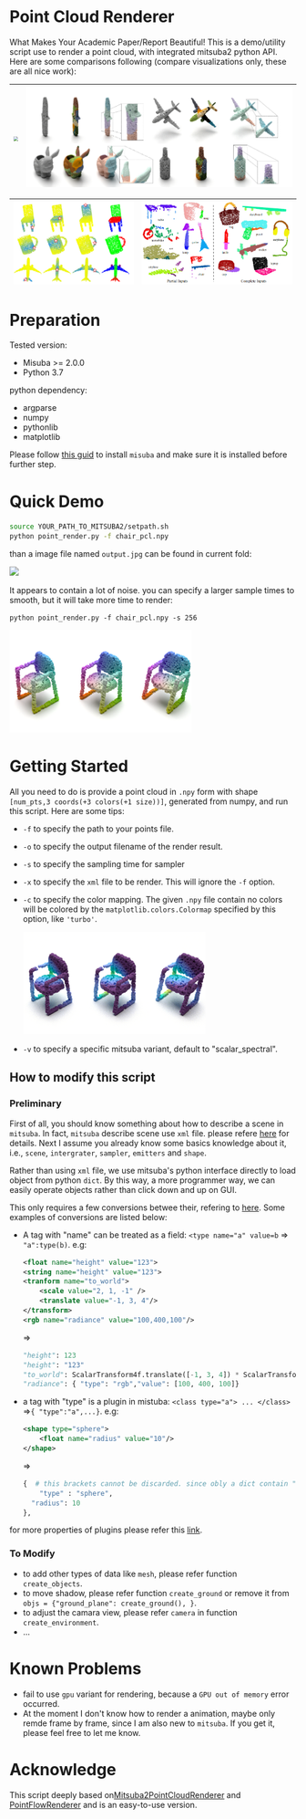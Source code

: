 # Point Cloud Renderer

What Makes Your Academic Paper/Report Beautiful! This is a demo/utility script use to render a point cloud, with integrated mitsuba2 python API. Here are some comparisons following (compare visualizations only, these are all nice work):

| <img src="docs/paper1.gif"   style="zoom:48%;" /> | <img src="docs/paper2.png"  style="zoom:62%;" /> |
|:-------------------------------------------------:|:------------------------------------------------:|

| <img src="docs/paper3.png" style="zoom:75%;" /> | <img src="docs/paper4.png" style="zoom:70%;" /> |
|:-----------------------------------------------:|:-----------------------------------------------:|



# Preparation

Tested version:

* Misuba >= 2.0.0
* Python 3.7

python dependency:

* argparse
* numpy
* pythonlib
* matplotlib

Please follow [this guid](https://mitsuba2.readthedocs.io/en/latest/src/getting_started/compiling.html#linux) to install `misuba` and make sure it is installed before further step.



# Quick Demo

```bash
source YOUR_PATH_TO_MITSUBA2/setpath.sh 
python point_render.py -f chair_pcl.npy
```

than a image file named `output.jpg` can be found in current fold:

<img src="docs/img1.png"  width="320" />

It appears to contain a lot of noise. you can specify a larger sample times to smooth, but it will take more time to render:

```
python point_render.py -f chair_pcl.npy -s 256
```

<img src="docs/img2.png" width="320"  />

# Getting Started

All you need to do is provide a point cloud in `.npy` form with shape `[num_pts,3 coords(+3 colors(+1 size))]`, generated from numpy, and run this script. Here are some tips:

* `-f` to specify the path to your points file.

* `-o` to specify the output filename of the render result.

* `-s` to specify the sampling time for sampler

* `-x` to specify the `xml` file to be render. This will ignore the `-f` option.

* `-c` to specify the color mapping. The given `.npy` file contain no colors will be colored by the `matplotlib.colors.Colormap` specified by this option, like `'turbo'`.

  <img src="docs/img3.png" width="320" />

* `-v` to specify a specific mitsuba variant, default to "scalar_spectral".





## How to modify this script

### Preliminary

First of all, you should know something about how to describe a scene in `mitsuba`. In fact, `mitsuba` describe scene use `xml` file. please refere [here](https://mitsuba2.readthedocs.io/en/latest/src/getting_started/file_format.html) for details. Next I assume you already know some basics knowledge about it, i.e., `scene`, `intergrater`, `sampler`, `emitters` and `shape`.

Rather than using `xml` file, we use mitsuba's python interface directly to load object from python `dict`.  By this way, a more programmer way, we can easily operate objects rather than click down and up on GUI.

This only requires a few conversions betwee their, refering to [here](https://mitsuba2.readthedocs.io/en/latest/src/python_interface/parsing_xml.html). Some examples of conversions are listed below:

* A tag with "name" can be treated as a field: `<type name="a" value=b` => `"a":type(b)`. e.g:

  ```xml
  <float name="height" value="123"> 
  <string name="height" value="123"> 
  <tranform name="to_world"> 
      <scale value="2, 1, -1" /> 
      <translate value="-1, 3, 4"/>
  </transform>
  <rgb name="radiance" value="100,400,100"/>
  ```

  =>

  ```python
  "height": 123
  "height": "123"
  "to_world": ScalarTransform4f.translate([-1, 3, 4]) * ScalarTransform4f.scale([2, 2, -1])
  "radiance": { "type": "rgb","value": [100, 400, 100]}
  ```

* a tag with "type" is a plugin in mistuba: `<class type="a"> ... </class>` =>`{ "type":"a",...}`. e.g:

  ```xml
  <shape type="sphere">
      <float name="radius" value="10"/>
  </shape>
  ```

  =>

  ```python
  {  # this brackets cannot be discarded. since obly a dict contain "type" key is treatde as a plugin.
      "type" : "sphere",
  	"radius": 10
  },
  ```

for more properties of plugins please refer this [link](https://mitsuba2.readthedocs.io/en/latest/src/plugin_reference/intro.html).

### To Modify

* to add other types of data like `mesh`, please refer function `create_objects`.
* to move shadow, please refer function `create_ground` or remove it from `objs = {"ground_plane": create_ground(), }`.
* to adjust the camara view, please refer `camera` in function `create_environment`. 
* ...



# Known Problems

* fail to use `gpu` variant for rendering, because a  `GPU out of memory`  error occurred. 
* At the moment I don't know how to render a animation, maybe only remde frame by frame, since I am also new to `mitsuba`. If you get it, please feel free to let me know.



# Acknowledge

This script deeply based on[Mitsuba2PointCloudRenderer](https://github.com/tolgabirdal/Mitsuba2PointCloudRenderer) and [PointFlowRenderer](https://github.com/zekunhao1995/PointFlowRenderer) and is an easy-to-use version.